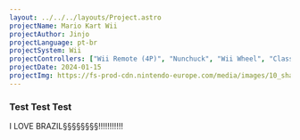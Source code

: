```yaml
---
layout: ../../../layouts/Project.astro
projectName: Mario Kart Wii
projectAuthor: Jinjo
projectLanguage: pt-br
projectSystem: Wii
projectControllers: ["Wii Remote (4P)", "Nunchuck", "Wii Wheel", "Classic Controller", "GameCube Controller"]
projectDate: 2024-01-15
projectImg: https://fs-prod-cdn.nintendo-europe.com/media/images/10_share_images/games_15/wii_24/SI_Wii_MarioKartWii_image1600w.jpg
---
```


### Test Test Test

I LOVE BRAZIL§§§§§§§§!!!!!!!!!!!